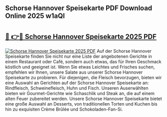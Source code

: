 ## Schorse Hannover Speisekarte PDF Download Online 2025 w1aQl

# <h2><a href="http://gc8ugc.nevu.top/?p=Schorse+Hannover+Speisekarte">🔗 👉🔴 Schorse Hannover Speisekarte 2025 PDF</a></h2>

[![Schorse Hannover Speisekarte 2025 PDF](https://i.imgur.com/dBaPXMq.png)](http://gc8ugc.nevu.top/?p=Schorse+Hannover+Speisekarte)
Auf der Schorse Hannover Speisekarte finden Sie nicht nur eine Liste der angebotenen Gerichte in einem Restaurant oder Café, sondern auch etwas, das für Ihren Geschmack köstlich und geeignet ist. Wenn Sie etwas Leichtes und Frisches suchen, empfehlen wir Ihnen, unsere Salate aus unserer Schorse Hannover Speisekarte zu probieren. Für diejenigen, die Fleisch bevorzugen, bieten wir eine Auswahl an Gerichten auf der Schorse Hannover Speisekarte an: Rindfleisch, Schweinefleisch, Huhn und Fisch. Unseren Auserwählten bieten wir Gourmet-Gerichte wie Schaschlik und Steak an, die auf einem alten Feuer zubereitet werden. Unsere Schorse Hannover Speisekarte bietet eine große Auswahl an Desserts, von traditionellen Torten und Kuchen bis hin zu exquisiten Crème Brûlée und Schokoladen-Fan-Si.
